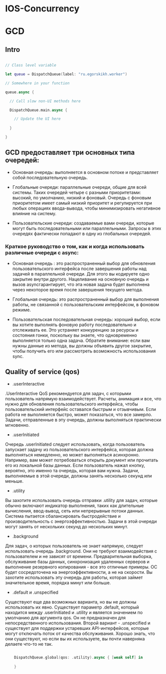 # IOS-Concurrency

# GCD
## Intro

```swift

// Class level variable

let queue = DispatchQueue(label: "ru.egorskikh.worker")

// Somewhere in your function

queue.async {

  // Call slow non-UI methods here

  DispatchQueue.main.async {

    // Update the UI here
    
  }  

}

```
## GCD предоставляет три основных типа очередей:

* Основная очередь: выполняется в основном потоке и представляет собой последовательную очередь.

* Глобальные очереди: параллельные очереди, общие для всей системы. Таких очередей четыре с разными приоритетами: высокий, по умолчанию, низкий и фоновый. Очередь с фоновым приоритетом имеет самый низкий приоритет и регулируется при любых операциях ввода-вывода, чтобы минимизировать негативное влияние на систему.

* Пользовательские очереди: создаваемые вами очереди, которые могут быть последовательными или параллельными. Запросы в этих очередях фактически попадают в одну из глобальных очередей.

### Краткое руководство о том, как и когда использовать различные очереди с async:

* Основная очередь : это распространенный выбор для обновления пользовательского интерфейса после завершения работы над задачей в параллельной очереди. Для этого вы кодируете одно закрытие внутри другого. Нацеливание на основную очередь и вызов asyncгарантирует, что эта новая задача будет выполнена через некоторое время после завершения текущего метода.

* Глобальная очередь: это распространенный выбор для выполнения работы, не связанной с пользовательским интерфейсом, в фоновом режиме.

* Пользовательская последовательная очередь: хороший выбор, если вы хотите выполнять фоновую работу последовательно и отслеживать ее. Это устраняет конкуренцию за ресурсы и состояния гонки, поскольку вы знаете, что одновременно выполняется только одна задача. Обратите внимание: если вам нужны данные из метода, вы должны объявить другое закрытие, чтобы получить его или рассмотреть возможность использования sync.

## Quality of service  (qos)

* .userInteractive

.UserInteractive QoS рекомендуется для задач, с которыми пользователь напрямую взаимодействует. Расчеты, анимация и все, что нужно для обновления пользовательского интерфейса, чтобы пользовательский интерфейс оставался быстрым и отзывчивым. Если работа не выполняется быстро, может показаться, что все замерло. Задачи, отправленные в эту очередь, должны выполняться практически мгновенно.

* .userInitiated

Очередь .userInitiated следует использовать, когда пользователь запускает задачу из пользовательского интерфейса, которая должна выполняться немедленно, но может выполняться асинхронно. Например, вам может потребоваться открыть документ или прочитать его из локальной базы данных. Если пользователь нажал кнопку, вероятно, это именно та очередь, которая вам нужна. Задачи, выполняемые в этой очереди, должны занять несколько секунд или меньше.

* .utility

Вы захотите использовать очередь отправки .utility для задач, которые обычно включают индикатор выполнения, таких как длительные вычисления, ввод-вывод, сеть или непрерывные потоки данных. Система пытается сбалансировать быстродействие и производительность с энергоэффективностью. Задачи в этой очереди могут занять от нескольких секунд до нескольких минут.

* .background

Для задач, о которых пользователь не знает напрямую, следует использовать очередь .background. Они не требуют взаимодействия с пользователем и не зависят от времени. Предварительная выборка, обслуживание базы данных, синхронизация удаленных серверов и выполнение резервного копирования - все это отличные примеры. ОС будет сосредоточена на энергоэффективности, а не на скорости. Вы захотите использовать эту очередь для работы, которая займет значительное время, порядка минут или больше.

* .default и .unspecified

Существуют еще два возможных варианта, но вы не должны использовать их явно. Существует параметр .default, который находится между 
.userInitiated и .utility и является значением по умолчанию для аргумента qos. Он не предназначен для непосредственного использования. Второй вариант - .unspecified и существует для поддержки устаревших API-интерфейсов, которые могут отключать поток от качества обслуживания. Хорошо знать, что они существуют, но если вы их используете, вы почти наверняка делаете что-то не так.

```swift

    DispatchQueue.global(qos: .utility).async { [weak self] in
     
    }
    
```